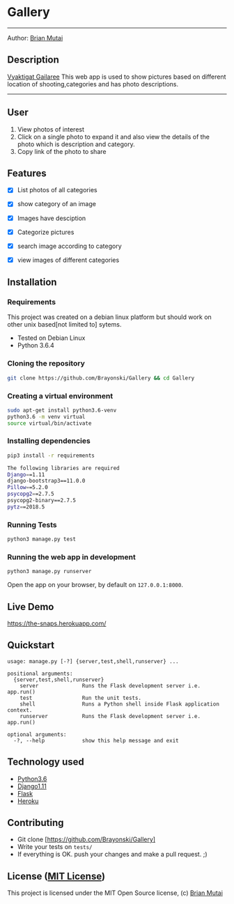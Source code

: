 Gallery
===================

- - - -
Author: [Brian Mutai](https://github.com/brayonski)
## Description
[Vyaktigat Gailaree](https://github.com/Brayonski/Gallery) This web app is used to show pictures based on different location of shooting,categories and has photo descriptions. 

------------------------------------------------------------------------

## User 

1. View photos of interest
2. Click on a single photo to expand it and also view the details of the photo which is description and category.
3. Copy link of the photo to share

## Features

+ [x] List photos of all categories
+ [x] show category of an image
+ [x] Images have desciption
+ [x] Categorize pictures
+ [x] search image according to category
+ [x] view images of different categories



## Installation

### Requirements
This project was created on a debian linux platform but should work on other unix based[not limited to] sytems.
* Tested on Debian Linux
* Python 3.6.4

### Cloning the repository
```bash
git clone https://github.com/Brayonski/Gallery && cd Gallery
```

### Creating a virtual environment
```bash
sudo apt-get install python3.6-venv
python3.6 -m venv virtual
source virtual/bin/activate
```

### Installing dependencies
```bash
pip3 install -r requirements
```
```bash
The following libraries are required
Django==1.11
django-bootstrap3==11.0.0
Pillow==5.2.0
psycopg2==2.7.5
psycopg2-binary==2.7.5
pytz==2018.5
```


### Running Tests
```bash
python3 manage.py test
```

### Running the web app in development
```bash
python3 manage.py runserver
```
Open the app on your browser, by default on `127.0.0.1:8000`.

## Live Demo

https://the-snaps.herokuapp.com/


## Quickstart

```
usage: manage.py [-?] {server,test,shell,runserver} ...

positional arguments:
  {server,test,shell,runserver}
    server              Runs the Flask development server i.e. app.run()
    test                Run the unit tests.
    shell               Runs a Python shell inside Flask application context.
    runserver           Runs the Flask development server i.e. app.run()

optional arguments:
  -?, --help            show this help message and exit
```

## Technology used

* [Python3.6](https://www.python.org/)
* [Django1.11](https://www.djangoproject.com/)
* [Flask](http://flask.pocoo.org/)
* [Heroku](https://heroku.com)

## Contributing

- Git clone [https://github.com/Brayonski/Gallery]
- Write your tests on `tests/`
- If everything is OK. push your changes and make a pull request. ;)

## License ([MIT License](http://choosealicense.com/licenses/mit/))

This project is licensed under the MIT Open Source license, (c) [Brian Mutai](https://github.com/Brayonski/Gallery)